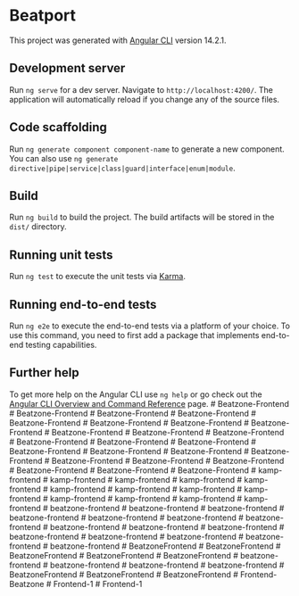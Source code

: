 # Beatport

This project was generated with [Angular CLI](https://github.com/angular/angular-cli) version 14.2.1.

## Development server

Run `ng serve` for a dev server. Navigate to `http://localhost:4200/`. The application will automatically reload if you change any of the source files.

## Code scaffolding

Run `ng generate component component-name` to generate a new component. You can also use `ng generate directive|pipe|service|class|guard|interface|enum|module`.

## Build

Run `ng build` to build the project. The build artifacts will be stored in the `dist/` directory.

## Running unit tests

Run `ng test` to execute the unit tests via [Karma](https://karma-runner.github.io).

## Running end-to-end tests

Run `ng e2e` to execute the end-to-end tests via a platform of your choice. To use this command, you need to first add a package that implements end-to-end testing capabilities.

## Further help

To get more help on the Angular CLI use `ng help` or go check out the [Angular CLI Overview and Command Reference](https://angular.io/cli) page.
#   B e a t z o n e - F r o n t e n d  
 #   B e a t z o n e - F r o n t e n d  
 #   B e a t z o n e - F r o n t e n d  
 #   B e a t z o n e - F r o n t e n d  
 #   B e a t z o n e - F r o n t e n d  
 #   B e a t z o n e - F r o n t e n d  
 #   B e a t z o n e - F r o n t e n d  
 #   B e a t z o n e - F r o n t e n d  
 #   B e a t z o n e - F r o n t e n d  
 #   B e a t z o n e - F r o n t e n d  
 #   B e a t z o n e - F r o n t e n d  
 #   B e a t z o n e - F r o n t e n d  
 #   B e a t z o n e - F r o n t e n d  
 #   B e a t z o n e - F r o n t e n d  
 #   B e a t z o n e - F r o n t e n d  
 #   B e a t z o n e - F r o n t e n d  
 #   B e a t z o n e - F r o n t e n d  
 #   B e a t z o n e - F r o n t e n d  
 #   B e a t z o n e - F r o n t e n d  
 #   B e a t z o n e - F r o n t e n d  
 #   B e a t z o n e - F r o n t e n d  
 #   B e a t z o n e - F r o n t e n d  
 #   B e a t z o n e - F r o n t e n d  
 #   B e a t z o n e - F r o n t e n d  
 #   k a m p - f r o n t e n d  
 #   k a m p - f r o n t e n d  
 #   k a m p - f r o n t e n d  
 #   k a m p - f r o n t e n d  
 #   k a m p - f r o n t e n d  
 #   k a m p - f r o n t e n d  
 #   k a m p - f r o n t e n d  
 #   k a m p - f r o n t e n d  
 #   k a m p - f r o n t e n d  
 #   k a m p - f r o n t e n d  
 #   k a m p - f r o n t e n d  
 #   k a m p - f r o n t e n d  
 #   k a m p - f r o n t e n d  
 #   b e a t z o n e - f r o n t e n d  
 #   b e a t z o n e - f r o n t e n d  
 #   b e a t z o n e - f r o n t e n d  
 #   b e a t z o n e - f r o n t e n d  
 #   b e a t z o n e - f r o n t e n d  
 #   b e a t z o n e - f r o n t e n d  
 #   b e a t z o n e - f r o n t e n d  
 #   b e a t z o n e - f r o n t e n d  
 #   b e a t z o n e - f r o n t e n d  
 #   b e a t z o n e - f r o n t e n d  
 #   b e a t z o n e - f r o n t e n d  
 #   b e a t z o n e - f r o n t e n d  
 #   b e a t z o n e - f r o n t e n d  
 #   b e a t z o n e - f r o n t e n d  
 #   b e a t z o n e - f r o n t e n d  
 #   B e a t z o n e F r o n t e n d  
 #   B e a t z o n e F r o n t e n d  
 #   B e a t z o n e F r o n t e n d  
 #   B e a t z o n e F r o n t e n d  
 #   B e a t z o n e F r o n t e n d  
 #   b e a t z o n e - f r o n t e n d  
 #   b e a t z o n e - f r o n t e n d  
 #   b e a t z o n e - f r o n t e n d  
 #   b e a t z o n e - f r o n t e n d  
 #   B e a t z o n e F r o n t e n d  
 #   B e a t z o n e F r o n t e n d  
 #   B e a t z o n e F r o n t e n d  
 #   F r o n t e n d - B e a t z o n e  
 #   F r o n t e n d - 1  
 #   F r o n t e n d - 1  
 